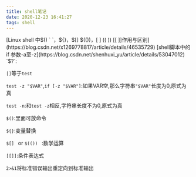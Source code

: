 ```yaml
---
title: shell笔记
date: 2020-12-23 16:41:27
tags: shell
---
```

[Linux shell 中$() ` `，${}，$[] $(())，[ ] (( )) [[ ]]作用与区别](https://blog.csdn.net/x1269778817/article/details/46535729)
[shell脚本中的if 参数-a至-z](https://blog.csdn.net/shenhuxi_yu/article/details/53047012)
`$?`:

`[]`等于`test`

`test -z "$VAR"`,`if [-z "$VAR"]`:如果VAR空,那么字符串`"$VAR"`长度为0,原式为真

`test -n`:和`test -z`相反,字符串长度不为0,原式为真

`$()`:里面可放命令

`${}`:变量替换

`$[] ` or `$(()) ` :数学运算

`[[]]`:条件表达式

`2>&1`将标准错误输出重定向到标准输出

